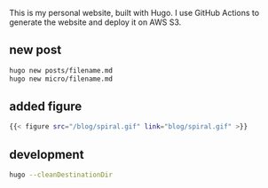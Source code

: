 This is my personal website, built with Hugo. I use GitHub Actions to generate the website and deploy it on AWS S3.

## new post
```sh
hugo new posts/filename.md
hugo new micro/filename.md
```

## added figure
```sh
{{< figure src="/blog/spiral.gif" link="blog/spiral.gif" >}}
```

## development
```sh
hugo --cleanDestinationDir
```
